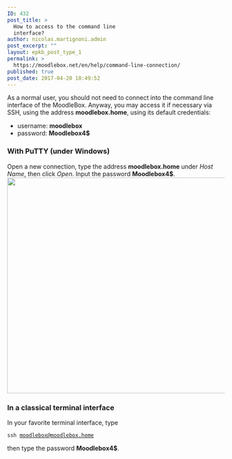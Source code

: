 ```yaml
---
ID: 432
post_title: >
  How to access to the command line
  interface?
author: nicolas.martignoni.admin
post_excerpt: ""
layout: epkb_post_type_1
permalink: >
  https://moodlebox.net/en/help/command-line-connection/
published: true
post_date: 2017-04-20 18:49:52
---
```

As a normal user, you should not need to connect into the command line interface of the MoodleBox. Anyway, you may access it if necessary via SSH, using the address <strong>moodlebox.home</strong>, using its default credentials:
<ul>
 	<li>username: <strong>moodlebox</strong></li>
 	<li>password: <strong>Moodlebox4$</strong></li>
</ul>
<h3>With PuTTY (under Windows)</h3>
Open a new connection, type the address <strong>moodlebox.home</strong> under <em>Host Name</em>, then click <em>Open</em>. Input the password <strong>Moodlebox4$</strong>.

<img class="alignnone size-full wp-image-444" src="https://moodlebox.net/fr/wp-content/uploads/sites/4/2017/04/PuTTY-moodlebox.png" alt="" width="516" height="498" />
<h3>In a classical terminal interface</h3>
In your favorite terminal interface, type

<code>ssh moodlebox@moodlebox.home</code>

then type the password <strong>Moodlebox4$</strong>.